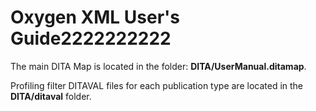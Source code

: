 # Oxygen XML User's Guide2222222222

The main DITA Map is located in the folder: **DITA/UserManual.ditamap**.

Profiling filter DITAVAL files for each publication type are located in the **DITA/ditaval** folder.
